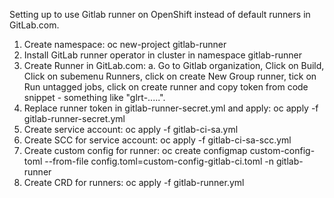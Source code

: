Setting up to use Gitlab runner on OpenShift instead of default runners in GitLab.com.

1. Create namespace: oc new-project gitlab-runner
2. Install GitLab runner operator in cluster in namespace gitlab-runner
3. Create Runner in GitLab.com:
a. Go to Gitlab organization, Click on Build, Click on subemenu Runners, click on create New Group runner, tick on Run untagged jobs, click on create runner and copy token from code snippet - something like "glrt-.....".
3. Replace runner token in gitlab-runner-secret.yml and apply:  oc apply -f gitlab-runner-secret.yml   
4. Create service account: oc apply -f gitlab-ci-sa.yml 
5. Create SCC for service account: oc apply -f gitlab-ci-sa-scc.yml 
6. Create custom config for runner: oc create configmap custom-config-toml --from-file config.toml=custom-config-gitlab-ci.toml -n gitlab-runner
7. Create CRD for runners: oc apply -f gitlab-runner.yml
